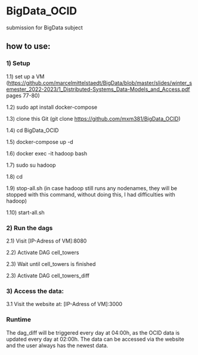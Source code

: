 # BigData_OCID
submission for BigData subject

## how to use:

### 1) Setup

1.1) set up a VM (https://github.com/marcelmittelstaedt/BigData/blob/master/slides/winter_semester_2022-2023/1_Distributed-Systems_Data-Models_and_Access.pdf pages 77-80)

1.2) sudo apt install docker-compose

1.3) clone this Git (git clone https://github.com/mxm381/BigData_OCID)

1.4) cd BigData_OCID

1.5) docker-compose up -d

1.6) docker exec -it hadoop bash

1.7) sudo su hadoop

1.8) cd

1.9) stop-all.sh (in case hadoop still runs any nodenames, they will be stopped with this command, without doing this, I had difficulties with hadoop)

1.10) start-all.sh

### 2) Run the dags

2.1) Visit [IP-Adress of VM]:8080

2.2) Activate DAG cell_towers

2.3) Wait until cell_towers is finished

2.3) Activate DAG cell_towers_diff

### 3) Access the data: 

3.1 Visit the website at: [IP-Adress of VM]:3000


### Runtime

The dag_diff will be triggered every day at 04:00h, as the OCID data is updated every day at 02:00h.
The data can be accessed via the website and the user always has the newest data.
